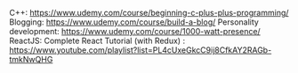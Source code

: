 C++: https://www.udemy.com/course/beginning-c-plus-plus-programming/
Blogging: https://www.udemy.com/course/build-a-blog/
Personality development: https://www.udemy.com/course/1000-watt-presence/
ReactJS: Complete React Tutorial (with Redux) : https://www.youtube.com/playlist?list=PL4cUxeGkcC9ij8CfkAY2RAGb-tmkNwQHG